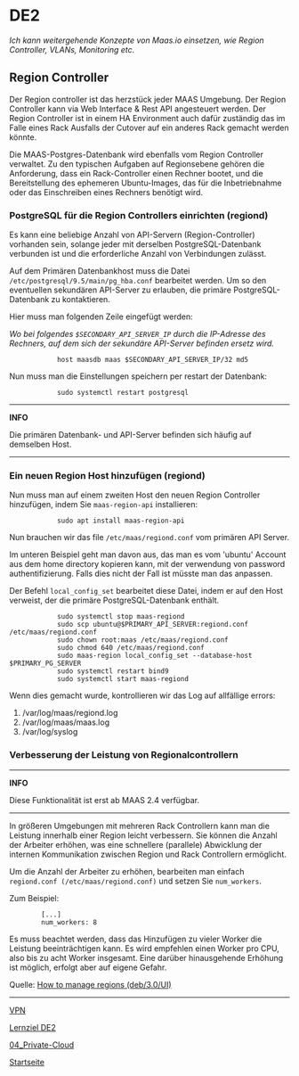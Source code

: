 # DE2
*Ich kann weitergehende Konzepte von Maas.io einsetzen, wie Region Controller, VLANs, Monitoring etc.*

## Region Controller

Der Region controller ist das herzstück jeder MAAS Umgebung. Der Region Controller kann via Web Interface & Rest API angesteuert werden. 
Der Region Controller ist in einem HA Environment auch dafür zuständig das im Falle eines Rack Ausfalls der Cutover auf ein anderes Rack gemacht werden könnte. 

Die MAAS-Postgres-Datenbank wird ebenfalls vom Region Controller verwaltet. Zu den typischen Aufgaben auf Regionsebene gehören die Anforderung, dass ein Rack-Controller einen Rechner bootet, und die Bereitstellung des ephemeren Ubuntu-Images, das für die Inbetriebnahme oder das Einschreiben eines Rechners benötigt wird.

### PostgreSQL für die Region Controllers einrichten (regiond)

Es kann eine beliebige Anzahl von API-Servern (Region-Controller) vorhanden sein, solange jeder mit derselben PostgreSQL-Datenbank verbunden ist und die erforderliche Anzahl von Verbindungen zulässt.

Auf dem Primären Datenbankhost muss die Datei `/etc/postgresql/9.5/main/pg_hba.conf` bearbeitet werden. Um so den eventuellen sekundären API-Server zu erlauben, die primäre PostgreSQL-Datenbank zu kontaktieren.

Hier muss man folgenden Zeile eingefügt werden:

*Wo bei folgendes `$SECONDARY_API_SERVER_IP` durch die IP-Adresse des Rechners, auf dem sich der sekundäre API-Server befinden ersetz wird.*

                host maasdb maas $SECONDARY_API_SERVER_IP/32 md5

Nun muss man die Einstellungen speichern per restart der Datenbank:

                sudo systemctl restart postgresql

---
**INFO**

Die primären Datenbank- und API-Server befinden sich häufig auf demselben Host.

---

### Ein neuen Region Host hinzufügen (regiond)

Nun muss man auf einem zweiten Host den neuen Region Controller hinzufügen, indem Sie `maas-region-api` installieren:

                sudo apt install maas-region-api

Nun brauchen wir das file `/etc/maas/regiond.conf` vom primären API Server.

Im unteren Beispiel geht man davon aus, das man es vom 'ubuntu' Account aus dem home directory kopieren kann, mit der verwendung von password authentifizierung. Falls dies nicht der Fall ist müsste man das anpassen.

Der Befehl `local_config_set` bearbeitet diese Datei, indem er auf den Host verweist, der die primäre PostgreSQL-Datenbank enthält.

                sudo systemctl stop maas-regiond
                sudo scp ubuntu@$PRIMARY_API_SERVER:regiond.conf /etc/maas/regiond.conf
                sudo chown root:maas /etc/maas/regiond.conf
                sudo chmod 640 /etc/maas/regiond.conf
                sudo maas-region local_config_set --database-host $PRIMARY_PG_SERVER
                sudo systemctl restart bind9
                sudo systemctl start maas-regiond

Wenn dies gemacht wurde, kontrollieren wir das Log auf allfällige errors:

1. /var/log/maas/regiond.log
2. /var/log/maas/maas.log
3. /var/log/syslog

### Verbesserung der Leistung von Regionalcontrollern

---
**INFO**

Diese Funktionalität ist erst ab MAAS 2.4 verfügbar.

---

In größeren Umgebungen mit mehreren Rack Controllern kann man die Leistung innerhalb einer Region leicht verbessern. Sie können die Anzahl der Arbeiter erhöhen, was eine schnellere (parallele) Abwicklung der internen Kommunikation zwischen Region und Rack Controllern ermöglicht.

Um die Anzahl der Arbeiter zu erhöhen, bearbeiten man einfach `regiond.conf (/etc/maas/regiond.conf)` und setzen Sie `num_workers`. 

Zum Beispiel:

            [...]
            num_workers: 8

Es muss beachtet werden, dass das Hinzufügen zu vieler Worker die Leistung beeinträchtigen kann. Es wird empfehlen einen Worker pro CPU, also bis zu acht Worker insgesamt. Eine darüber hinausgehende Erhöhung ist möglich, erfolgt aber auf eigene Gefahr.

Quelle: [How to manage regions (deb/3.0/UI)](https://maas.io/docs/deb/3.0/ui/region-controllers#heading--postgresql-setup)

___

[VPN](../04_Private-Cloud/DE2_VPN.md)

[Lernziel DE2](../04_Private-Cloud/DE2)

[04_Private-Cloud](../04_Private-Cloud)

[Startseite](https://github.com/ask-yo-girl-about-me/Project-Future)